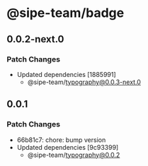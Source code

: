 # @sipe-team/badge

## 0.0.2-next.0

### Patch Changes

- Updated dependencies [1885991]
  - @sipe-team/typography@0.0.3-next.0

## 0.0.1

### Patch Changes

- 66b81c7: chore: bump version
- Updated dependencies [9c93399]
  - @sipe-team/typography@0.0.2
